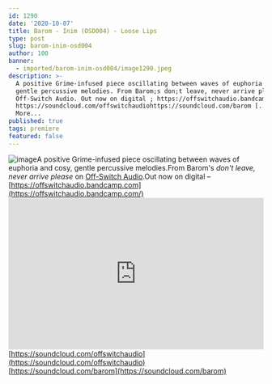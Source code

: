 ```yaml
---
id: 1290
date: '2020-10-07'
title: Barom - Inim (OSD004) - Loose Lips
type: post
slug: barom-inim-osd004
author: 100
banner:
  - imported/barom-inim-osd004/image1290.jpeg
description: >-
  A positive Grime-infused piece oscillating between waves of euphoria and cosy,
  gentle percussive melodies. From Barom;s don;t leave, never arrive please;on
  Off-Switch Audio. Out now on digital ; https://offswitchaudio.bandcamp.com
  https://soundcloud.com/offswitchaudiohttps://soundcloud.com/barom [...]Read
  More...
published: true
tags: premiere
featured: false
---
```

![image](../imported/barom-inim-osd004/image1290.jpeg)A positive Grime-infused piece oscillating between waves of euphoria and cosy, gentle percussive melodies.From Barom's _don't leave, never arrive please_ on [Off-Switch Audio](https://offswitchaudio.bandcamp.com/).Out now on digital – [https://offswitchaudio.bandcamp.com](https://offswitchaudio.bandcamp.com/)<iframe width='100%' height='300' scrolling='no' frameborder='no' allow='autoplay' src='https://w.soundcloud.com/player/?url=https%3A//api.soundcloud.com/tracks/906662752&color=%23ff5500&auto_play=false&hide_related=false&show_comments=true&show_user=true&show_reposts=false&show_teaser=true'></iframe>[https://soundcloud.com/offswitchaudio](https://soundcloud.com/offswitchaudio)  
[https://soundcloud.com/barom](https://soundcloud.com/barom)